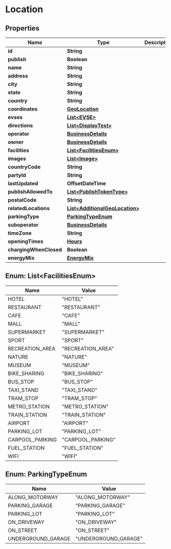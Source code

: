 

# Location


## Properties

| Name | Type | Description | Notes |
|------------ | ------------- | ------------- | -------------|
|**id** | **String** |  |  |
|**publish** | **Boolean** |  |  |
|**name** | **String** |  |  [optional] |
|**address** | **String** |  |  |
|**city** | **String** |  |  |
|**state** | **String** |  |  [optional] |
|**country** | **String** |  |  |
|**coordinates** | [**GeoLocation**](GeoLocation.md) |  |  |
|**evses** | [**List&lt;EVSE&gt;**](EVSE.md) |  |  [optional] |
|**directions** | [**List&lt;DisplayText&gt;**](DisplayText.md) |  |  [optional] |
|**operator** | [**BusinessDetails**](BusinessDetails.md) |  |  [optional] |
|**owner** | [**BusinessDetails**](BusinessDetails.md) |  |  [optional] |
|**facilities** | [**List&lt;FacilitiesEnum&gt;**](#List&lt;FacilitiesEnum&gt;) |  |  [optional] |
|**images** | [**List&lt;Image&gt;**](Image.md) |  |  [optional] |
|**countryCode** | **String** |  |  |
|**partyId** | **String** |  |  |
|**lastUpdated** | **OffsetDateTime** |  |  |
|**publishAllowedTo** | [**List&lt;PublishTokenType&gt;**](PublishTokenType.md) |  |  [optional] |
|**postalCode** | **String** |  |  [optional] |
|**relatedLocations** | [**List&lt;AdditionalGeoLocation&gt;**](AdditionalGeoLocation.md) |  |  [optional] |
|**parkingType** | [**ParkingTypeEnum**](#ParkingTypeEnum) |  |  [optional] |
|**suboperator** | [**BusinessDetails**](BusinessDetails.md) |  |  [optional] |
|**timeZone** | **String** |  |  |
|**openingTimes** | [**Hours**](Hours.md) |  |  [optional] |
|**chargingWhenClosed** | **Boolean** |  |  [optional] |
|**energyMix** | [**EnergyMix**](EnergyMix.md) |  |  [optional] |



## Enum: List&lt;FacilitiesEnum&gt;

| Name | Value |
|---- | -----|
| HOTEL | &quot;HOTEL&quot; |
| RESTAURANT | &quot;RESTAURANT&quot; |
| CAFE | &quot;CAFE&quot; |
| MALL | &quot;MALL&quot; |
| SUPERMARKET | &quot;SUPERMARKET&quot; |
| SPORT | &quot;SPORT&quot; |
| RECREATION_AREA | &quot;RECREATION_AREA&quot; |
| NATURE | &quot;NATURE&quot; |
| MUSEUM | &quot;MUSEUM&quot; |
| BIKE_SHARING | &quot;BIKE_SHARING&quot; |
| BUS_STOP | &quot;BUS_STOP&quot; |
| TAXI_STAND | &quot;TAXI_STAND&quot; |
| TRAM_STOP | &quot;TRAM_STOP&quot; |
| METRO_STATION | &quot;METRO_STATION&quot; |
| TRAIN_STATION | &quot;TRAIN_STATION&quot; |
| AIRPORT | &quot;AIRPORT&quot; |
| PARKING_LOT | &quot;PARKING_LOT&quot; |
| CARPOOL_PARKING | &quot;CARPOOL_PARKING&quot; |
| FUEL_STATION | &quot;FUEL_STATION&quot; |
| WIFI | &quot;WIFI&quot; |



## Enum: ParkingTypeEnum

| Name | Value |
|---- | -----|
| ALONG_MOTORWAY | &quot;ALONG_MOTORWAY&quot; |
| PARKING_GARAGE | &quot;PARKING_GARAGE&quot; |
| PARKING_LOT | &quot;PARKING_LOT&quot; |
| ON_DRIVEWAY | &quot;ON_DRIVEWAY&quot; |
| ON_STREET | &quot;ON_STREET&quot; |
| UNDERGROUND_GARAGE | &quot;UNDERGROUND_GARAGE&quot; |



